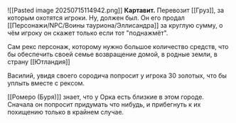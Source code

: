 ![[Pasted image 20250715114942.png]]
**Картавит.** Перевозит [[Груз]], за которым охотятся игроки. Ну, должен был. Он его продал [[Персонажи/NPC/Воины тауриона/Эллисандра]] за круглую сумму, о чём игроку он скажет только если тот "поднажмёт".

Сам рекс персонаж, которому нужно большое количество средств, что бы обеспечить своей семье возвращение домой, в родные земли, в страну [[Ютландия]]

Василий, увидя своего сородича попросит у игрока 30 золотых, что бы уплыть вместе с рексом.

[[Ромеро (Буря)]] знает, что у Орка есть близкие в этом городе. Сначала он попросит придумать что нибудь, и прибегнуть к их похищению только в крайнем случае.